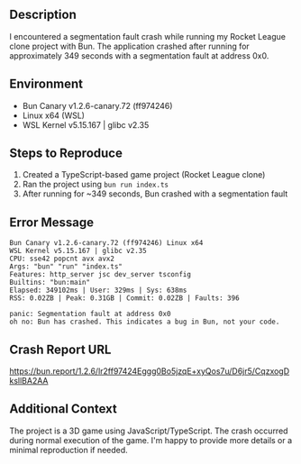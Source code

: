## Description
I encountered a segmentation fault crash while running my Rocket League clone project with Bun. The application crashed after running for approximately 349 seconds with a segmentation fault at address 0x0.

## Environment
- Bun Canary v1.2.6-canary.72 (ff974246)
- Linux x64 (WSL)
- WSL Kernel v5.15.167 | glibc v2.35

## Steps to Reproduce
1. Created a TypeScript-based game project (Rocket League clone)
2. Ran the project using `bun run index.ts`
3. After running for ~349 seconds, Bun crashed with a segmentation fault

## Error Message
```
Bun Canary v1.2.6-canary.72 (ff974246) Linux x64
WSL Kernel v5.15.167 | glibc v2.35
CPU: sse42 popcnt avx avx2
Args: "bun" "run" "index.ts"
Features: http_server jsc dev_server tsconfig 
Builtins: "bun:main" 
Elapsed: 349102ms | User: 329ms | Sys: 638ms
RSS: 0.02ZB | Peak: 0.31GB | Commit: 0.02ZB | Faults: 396

panic: Segmentation fault at address 0x0
oh no: Bun has crashed. This indicates a bug in Bun, not your code.
```

## Crash Report URL
https://bun.report/1.2.6/lr2ff97424Eggg0Bo5jzqE+xyQos7u/D6jr5/CqzxogDksllBA2AA

## Additional Context
The project is a 3D game using JavaScript/TypeScript. The crash occurred during normal execution of the game. I'm happy to provide more details or a minimal reproduction if needed.
